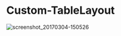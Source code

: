 # Custom-TableLayout

![screenshot_20170304-150526](https://cloud.githubusercontent.com/assets/20207324/23578490/36466716-00fe-11e7-8dc5-88c3b0c969a5.png)
